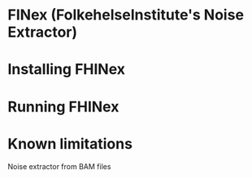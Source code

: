 # FINex (FolkehelseInstitute's Noise Extractor) 

# 
# Installing FHINex
# Running FHINex
# Known limitations
Noise extractor from BAM files
